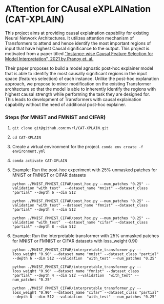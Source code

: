 # ATtention for CAusal eXPLAINation (CAT-XPLAIN)
This project aims at providing causal explaination capability for existing Neural Network Architectures. It utilizes attention mechanism of Transformers to attend and hence identify the most important regions of input that have highest Causal significance to the output. This project is motivated from a paper titled ["Instance-wise Causal Feature Selection for Model Interpretation", 2021 by Pranoy et. al.](https://openaccess.thecvf.com/content/CVPR2021W/CiV/papers/Panda_Instance-Wise_Causal_Feature_Selection_for_Model_Interpretation_CVPRW_2021_paper.pdf) 

Their paper proposes to build a model agnostic post-hoc explainer model that is able to identify the most causally significant regions in the input space (features selection) of each instance. Unlike the post-hoc explanation approach, we propose to minor modification on the existing Transformer architecture so that the model is able to inherently identify the regions with highest causal strength while performing the task they are designed for. This leads to development of Transformers with causal explaination capability without the need of additional post-hoc explainer.


### Steps (for MNIST and FMNIST and CIFAR)

1. `git clone git@github.com:mvrl/CAT-XPLAIN.git`
2. `cd CAT-XPLAIN`
3. Create a virtual environment for the project.
    `conda env create -f environment.yml`
4.  `conda activate CAT-XPLAIN`
5. Example: Run the post-hoc experiment with 25% unmasked patches for MNIST or FMNIST or CIFAR datasets

    `python ./MNIST_FMNIST_CIFAR/post_hoc.py --num_patches "0.25" --validation "with_test"  --dataset_name "mnist" --dataset_class "partial" --depth 6 --dim 512`
    
    `python ./MNIST_FMNIST_CIFAR/post_hoc.py --num_patches "0.25" --validation "with_test" --dataset_name "fmnist" --dataset_class "partial" --depth 4 --dim 512`

    `python ./MNIST_FMNIST_CIFAR/post_hoc.py --num_patches "0.25" --validation "with_test"  --dataset_name "cifar" --dataset_class "partial" --depth 8 --dim 512`

6. Example: Run the Interpretable transformer with 25% unmasked patches for MNIST or FMNIST or CIFAR datasets with loss_weight 0.90

    `python ./MNIST_FMNIST_CIFAR/interpretable_transformer.py --loss_weight "0.90" --dataset_name "mnist" --dataset_class "partial" --depth 6 --dim 512 --validation  "with_test" --num_patches "0.25"`

    `python ./MNIST_FMNIST_CIFAR/interpretable_transformer.py --loss_weight "0.90" --dataset_name "fmnist" --dataset_class "partial" --depth 4 --dim 512 --validation  "with_test" --num_patches "0.25"`

    `python ./MNIST_FMNIST_CIFAR/interpretable_transformer.py --loss_weight "0.90" --dataset_name "cifar" --dataset_class "partial" --depth 8 --dim 512 --validation  "with_test" --num_patches "0.25"`

<!-- ### Steps (for IMDB dataset)
1. Run the post-hoc experiment 
    `python ./IMDB/post_hoc_imdb.py --num_words 0.25 --validation "with_test" --bb_model_type "transformer" --sel_model_type "transformer"`


2. Run the Interpretable transformer for IMDB dataset
    `python ./IMDB/interpretable_transformer_imdb.py --num_words 0.25 --validation "with_test" --loss_weight 0.9` -->


<!-- ### Steps (for IMDB_sentence experiment)
1. Download dataset 
    `wget https://ai.stanford.edu/~amaas/data/sentiment/aclImdb_v1.tar.gz -P path_to_storage_folder`
2. Unzip the file
    `tar -xvf path_to_storage_folder/aclImdb_v1.tar.gz -C path_to_storage_folder`
3. Prep data: Merge train-test, split train/val/test ratio 0.70:0.10:0.20; sentence counts: 10 to 50. 
    `python ./IMDB_sentence/data_prep.py`

4. Download one hugging face sentence transformer model for embedding sentences.
    Information about all options can be seen in [Hugging face pretained models](https://www.sbert.net/docs/pretrained_models.html)
    `git clone https://huggingface.co/sentence-transformers/all-MiniLM-L6-v2 path_to_storage_folder`

5. Run the post-hoc experiment 
    `python ./IMDB_sentence/post_hoc_imdb.py --num_sents 0.25 --validation "with_test" --bb_model_type "transformer" --sel_model_type "transformer"`

6. Run the Interpretable transformer for IMDB dataset

    `python ./IMDB_sentence/interpretable_transformer_imdb.py --num_sents 0.25 --validation "with_test" --loss_weight 0.9` -->



<!-- ### Steps (for ADNI MRI dataset)

1. Download our preprocessed ADNI data and cv splits using the FILEIDS provided after access request at subash.khanal33@gmail.com
    
    `gdown -O "storage_path/ADNI.zip" --id "1C7y9nviFU4HCtthKOPBLjvvxBhLKI511"`

    `gdown -O ./MRI/cv_paths.zip --id "11pPZTKnu9E_ZqeCL_7LnEhC5KNq-J1Qr"`


2. Unzip the zipped files

    `unzip storage_path/ADNI.zip -d storage_path`

    `unzip ./MRI/cv_paths.zip -d ./MRI`

3. Post-hoc experiment for MRI data

    `python ./MRI/post_hoc_mri.py --num_patches 0.25 --validation "with_test"`

4. Interpretable ViT experiment for MRI data

    `python ./MRI/interpretable_transformer_mri.py --num_patches 0.25 --validation "with_test" --loss_weight 0.9` -->




